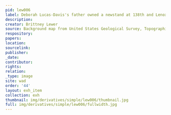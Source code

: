 ```yaml
---
pid: lew006
label: Deborah Lucas-Davis's father owned a newstand at 138th and Lenox Avenue
description:
creator: Brittney Lewer
source: Background map from United States Geological Survey, Topographical Map, 1966
respository:
papers:
location:
sourcelink:
publisher:
_date:
contributor:
rights:
relation:
_type: image
site: wad
order: '44'
layout: exh_item
collection: exh
thumbnail: img/derivatives/simple/lew006/thumbnail.jpg
full: img/derivatives/simple/lew006/fullwidth.jpg
---
```

